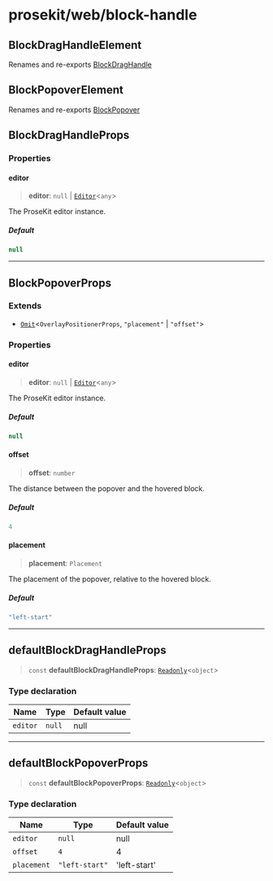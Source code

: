 # prosekit/web/block-handle

<a id="BlockDragHandleElement" name="BlockDragHandleElement"></a>

## BlockDragHandleElement

Renames and re-exports [BlockDragHandle](../lit/block-handle.md#BlockDragHandle)

<a id="BlockPopoverElement" name="BlockPopoverElement"></a>

## BlockPopoverElement

Renames and re-exports [BlockPopover](../lit/block-handle.md#BlockPopover)

<a id="BlockDragHandleProps" name="BlockDragHandleProps"></a>

## BlockDragHandleProps

### Properties

<a id="editor" name="editor"></a>

#### editor

> **editor**: `null` \| [`Editor`](../core.md#EditorE)\<`any`\>

The ProseKit editor instance.

##### Default

```ts
null
```

***

<a id="BlockPopoverProps" name="BlockPopoverProps"></a>

## BlockPopoverProps

### Extends

- [`Omit`](https://www.typescriptlang.org/docs/handbook/utility-types.html#omittype-keys)\<`OverlayPositionerProps`, `"placement"` \| `"offset"`\>

### Properties

<a id="editor-1" name="editor-1"></a>

#### editor

> **editor**: `null` \| [`Editor`](../core.md#EditorE)\<`any`\>

The ProseKit editor instance.

##### Default

```ts
null
```

<a id="offset" name="offset"></a>

#### offset

> **offset**: `number`

The distance between the popover and the hovered block.

##### Default

```ts
4
```

<a id="placement" name="placement"></a>

#### placement

> **placement**: `Placement`

The placement of the popover, relative to the hovered block.

##### Default

```ts
"left-start"
```

***

<a id="defaultBlockDragHandleProps" name="defaultBlockDragHandleProps"></a>

## defaultBlockDragHandleProps

> `const` **defaultBlockDragHandleProps**: [`Readonly`](https://www.typescriptlang.org/docs/handbook/utility-types.html#readonlytype)\<`object`\>

### Type declaration

| Name | Type | Default value |
| ------ | ------ | ------ |
| `editor` | `null` | null |

***

<a id="defaultBlockPopoverProps" name="defaultBlockPopoverProps"></a>

## defaultBlockPopoverProps

> `const` **defaultBlockPopoverProps**: [`Readonly`](https://www.typescriptlang.org/docs/handbook/utility-types.html#readonlytype)\<`object`\>

### Type declaration

| Name | Type | Default value |
| ------ | ------ | ------ |
| `editor` | `null` | null |
| `offset` | `4` | 4 |
| `placement` | `"left-start"` | 'left-start' |
